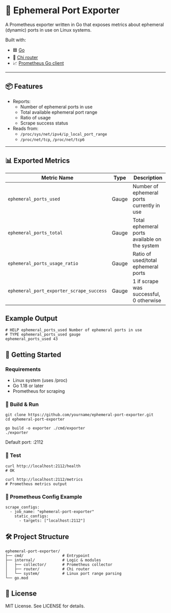 # 📘 Ephemeral Port Exporter

A Prometheus exporter written in Go that exposes metrics about ephemeral (dynamic) ports in use on Linux systems.

Built with:

- 🟦 [Go](https://golang.org)
- 🔀 [Chi router](https://github.com/go-chi/chi)
- 📈 [Prometheus Go client](https://github.com/prometheus/client_golang)

---

## 📦 Features

- Reports:
  - Number of ephemeral ports in use
  - Total available ephemeral port range
  - Ratio of usage
  - Scrape success status
- Reads from:
  - `/proc/sys/net/ipv4/ip_local_port_range`
  - `/proc/net/tcp`, `/proc/net/tcp6`

---

## 📊 Exported Metrics

| Metric Name                              | Type   | Description                                      |
|------------------------------------------|--------|--------------------------------------------------|
| `ephemeral_ports_used`                   | Gauge  | Number of ephemeral ports currently in use       |
| `ephemeral_ports_total`                  | Gauge  | Total ephemeral ports available on the system    |
| `ephemeral_ports_usage_ratio`            | Gauge  | Ratio of used/total ephemeral ports              |
| `ephemeral_port_exporter_scrape_success` | Gauge  | 1 if scrape was successful, 0 otherwise          |

## Example Output

```
# HELP ephemeral_ports_used Number of ephemeral ports in use
# TYPE ephemeral_ports_used gauge
ephemeral_ports_used 43
```

## 🚀 Getting Started

### Requirements
- Linux system (uses /proc)
- Go 1.18 or later
- Prometheus for scraping

### 🔧 Build & Run

```
git clone https://github.com/yourname/ephemeral-port-exporter.git
cd ephemeral-port-exporter

go build -o exporter ./cmd/exporter
./exporter
```
Default port: :2112

### 🧪 Test

```
curl http://localhost:2112/health
# OK

curl http://localhost:2112/metrics
# Prometheus metrics output
```

### 📍 Prometheus Config Example

```
scrape_configs:
  - job_name: "ephemeral-port-exporter"
    static_configs:
      - targets: ["localhost:2112"]
```

## 🛠️ Project Structure

```
ephemeral-port-exporter/
├── cmd/                 # Entrypoint
├── internal/            # Logic & modules
│   ├── collector/       # Prometheus collector
│   ├── router/          # Chi router
│   └── system/          # Linux port range parsing
└── go.mod
```

## 📄 License
MIT License. See LICENSE for details.
